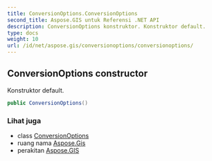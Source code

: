 ```yaml
---
title: ConversionOptions.ConversionOptions
second_title: Aspose.GIS untuk Referensi .NET API
description: ConversionOptions konstruktor. Konstruktor default.
type: docs
weight: 10
url: /id/net/aspose.gis/conversionoptions/conversionoptions/
---
```

## ConversionOptions constructor

Konstruktor default.

```csharp
public ConversionOptions()
```

### Lihat juga

* class [ConversionOptions](../)
* ruang nama [Aspose.Gis](../../conversionoptions/)
* perakitan [Aspose.GIS](../../../)


